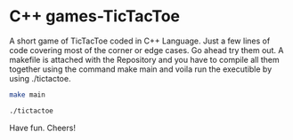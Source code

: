 # C++ games-TicTacToe

A short game of TicTacToe coded in C++ Language. Just a few lines of code covering most of the corner or edge cases. Go ahead try them out. A makefile is attached with the Repository and you have to compile all them together using the command make main and voila run the executible by using ./tictactoe.

```bash
make main
```

```bash
./tictactoe
```

Have fun.
Cheers!
